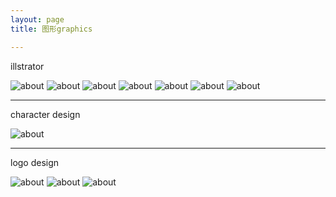 ```yaml
---
layout: page
title: 图形graphics

---
```


illstrator

![about](/images/pages/graphics/kid.jpg)
![about](/images/pages/graphics/ut.jpg)
![about](/images/pages/graphics/2.jpg)
![about](/images/pages/graphics/12.jpg)
![about](/images/pages/graphics/dbz17.jpg)
![about](/images/pages/graphics/Untitled-1.jpg)
![about](/images/pages/graphics/6.jpg)

---

character design

![about](/images/pages/graphics/d.jpg)

---

logo design

![about](/images/pages/graphics/18_1.jpg)
![about](/images/pages/graphics/16_1.jpg)
![about](/images/pages/graphics/wotb.jpg)
